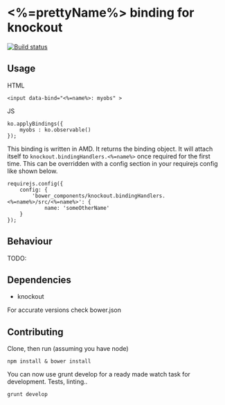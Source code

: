# <%=prettyName%> binding for knockout

[![Build status](https://travis-ci.org/<%=username%>/knockout.bindingHandlers.<%=name%>.png)](https://travis-ci.org/<%=username%>/knockout.bindingHandlers.<%=name%>)

## Usage

HTML

    <input data-bind="<%=name%>: myobs" >

JS

    ko.applyBindings({
        myobs : ko.observable()
    });


This binding is written in AMD. It returns the binding object. It will attach itself to `knockout.bindingHandlers.<%=name%>` once required for the first time. This can be overridden with a config section in your requirejs config like shown below.

```
requirejs.config({
    config: {
        'bower_components/knockout.bindingHandlers.<%=name%>/src/<%=name%>': {
            name: 'someOtherName'
    }
});
```

## Behaviour

TODO:

## Dependencies

- knockout

For accurate versions check bower.json

## Contributing

Clone, then run (assuming you have node)

    npm install & bower install

You can now use grunt develop for a ready made watch task for development. Tests, linting..

    grunt develop
